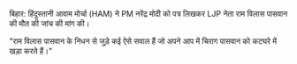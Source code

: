 <div>
बिहार: हिंदुस्तानी आवाम मोर्चा (HAM) ने PM नरेंद्र मोदी को पत्र लिखकर LJP नेता राम विलास पासवान की मौत की जांच की मांग की।

"राम विलास पासवान के निधन से जुड़े कई ऐसे सवाल हैं जो अपने आप में चिराग पासवान को कटघरे में खड़ा करते हैं।"
</div>